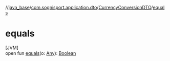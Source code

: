 //[java_base](../../../index.md)/[com.sognisport.application.dto](../index.md)/[CurrencyConversionDTO](index.md)/[equals](equals.md)

# equals

[JVM]\
open fun [equals](equals.md)(o: [Any](https://kotlinlang.org/api/latest/jvm/stdlib/kotlin/-any/index.html)): [Boolean](https://kotlinlang.org/api/latest/jvm/stdlib/kotlin/-boolean/index.html)
